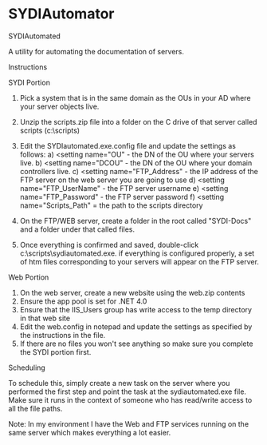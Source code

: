 # SYDIAutomator
SYDIAutomated

A utility for automating the documentation of servers.

Instructions

SYDI Portion

1) Pick a system that is in the same domain as the OUs in your AD where your server objects live.
2) Unzip the scripts.zip file into a folder on the C drive of that server called scripts (c:\scripts)
3) Edit the SYDIautomated.exe.config file and update the settings as follows:
	a) <setting name="OU" 		- the DN of the OU where your servers live.
	b) <setting name="DCOU"		- the DN of the OU where your domain controllers live.
	c) <setting name="FTP_Address" 	- the IP address of the FTP server on the web server you are going to use
	d) <setting name="FTP_UserName" - the FTP server username
	e) <setting name="FTP_Password" - the FTP server password
	f) <setting name="Scripts_Path" = the path to the scripts directory

4) On the FTP/WEB server, create a folder in the root called "SYDI-Docs" and a folder under that called files.
5) Once everything is confirmed and saved, double-click c:\scripts\sydiautomated.exe.  if everything is configured properly, a set of htm files corresponding to your servers will appear on the FTP server.

Web Portion

1) On the web server, create a new website using the web.zip contents
2) Ensure the app pool is set for .NET 4.0
3) Ensure that the IIS_Users group has write access to the temp directory in that web site
4) Edit the web.config in notepad and update the settings as specified by the instructions in the file.
5) If there are no files you won't see anything so make sure you complete the SYDI portion first.

Scheduling

To schedule this, simply create a new task on the server where you performed the first step and point the task at the sydiautomated.exe file.  Make sure it runs in the context of someone who has read/write access to all the file paths.

Note: In my environment I have the Web and FTP services running on the same server which makes everything a lot easier.
